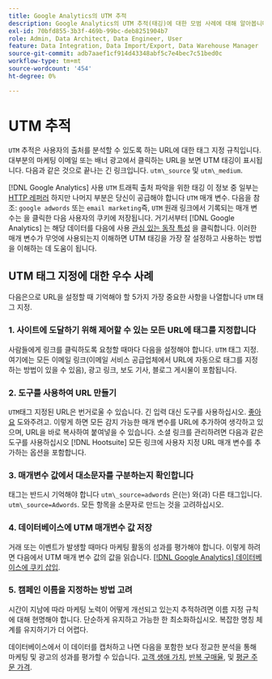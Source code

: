 ```yaml
---
title: Google Analytics의 UTM 추적
description: Google Analytics의 UTM 추적(태깅)에 대한 모범 사례에 대해 알아봅니다.
exl-id: 70bfd855-3b3f-469b-99bc-deb8251904b7
role: Admin, Data Architect, Data Engineer, User
feature: Data Integration, Data Import/Export, Data Warehouse Manager
source-git-commit: adb7aaef1cf914d43348abf5c7e4bec7c51bed0c
workflow-type: tm+mt
source-wordcount: '454'
ht-degree: 0%

---
```


# UTM 추적

`UTM` 추적은 사용자의 출처를 분석할 수 있도록 하는 URL에 대한 태그 지정 규칙입니다. 대부분의 마케팅 이메일 또는 배너 광고에서 클릭하는 URL을 보면 UTM 태깅이 표시됩니다. 다음과 같은 것으로 끝나는 긴 링크입니다. `utm\_source` 및 `utm\_medium`.

[!DNL Google Analytics] 사용 `UTM` 트래픽 출처 파악을 위한 태깅 이 정보 중 일부는 [HTTP 레퍼러](https://en.wikipedia.org/wiki/HTTP_referer) 하지만 나머지 부분은 당신이 공급해야 합니다 `UTM` 매개 변수. 다음을 참조: `google adwords` 또는 `email marketing`즉, `UTM` 원래 링크에서 기록되는 매개 변수는 을 클릭한 다음 사용자의 쿠키에 저장됩니다. 거기서부터 [!DNL Google Analytics] 는 해당 데이터를 다음에 사용 [관심 있는 동작 특성](../data-analyst/analysis/google-track-user-acq.md) 을 클릭합니다. 이러한 매개 변수가 무엇에 사용되는지 이해하면 UTM 태깅을 가장 잘 설정하고 사용하는 방법을 이해하는 데 도움이 됩니다.

## UTM 태그 지정에 대한 우수 사례

다음은으로 URL을 설정할 때 기억해야 할 5가지 가장 중요한 사항을 나열합니다 `UTM` 태그 지정.

### 1. 사이트에 도달하기 위해 제어할 수 있는 모든 URL에 태그를 지정합니다

사람들에게 링크를 클릭하도록 요청할 때마다 다음을 설정해야 합니다. `UTM` 태그 지정. 여기에는 모든 이메일 링크(이메일 서비스 공급업체에서 URL에 자동으로 태그를 지정하는 방법이 있을 수 있음), 광고 링크, 보도 기사, 블로그 게시물이 포함됩니다.

### 2. 도구를 사용하여 URL 만들기

`UTM`태그 지정된 URL은 번거로울 수 있습니다. 긴 입력 대신 도구를 사용하십시오. [좋아요](https://support.google.com/analytics/answer/1033867?hl=en) 도와주려고. 이렇게 하면 모든 감지 가능한 매개 변수를 URL에 추가하여 생각하고 있으며, URL을 바로 복사하여 붙여넣을 수 있습니다. 소셜 링크를 관리하려면 다음과 같은 도구를 사용하십시오 [!DNL Hootsuite] 모든 링크에 사용자 지정 URL 매개 변수를 추가하는 옵션을 포함합니다.

### 3. 매개변수 값에서 대소문자를 구분하는지 확인합니다

태그는 반드시 기억해야 합니다 `utm\_source=adwords` 은(는) 와(과) 다른 태그입니다. `utm\_source=Adwords`. 모든 항목을 소문자로 만드는 것을 고려하십시오.

### 4. 데이터베이스에 UTM 매개변수 값 저장

거래 또는 이벤트가 발생할 때마다 마케팅 활동의 성과를 평가해야 합니다. 이렇게 하려면 다음에서 UTM 매개 변수 값의 값을 읽습니다. [[!DNL Google Analytics] 데이터베이스에 쿠키 삽입](../data-analyst/analysis/google-track-user-acq.md).

### 5. 캠페인 이름을 지정하는 방법 고려

시간이 지남에 따라 마케팅 노력이 어떻게 개선되고 있는지 추적하려면 이름 지정 규칙에 대해 현명해야 합니다. 단순하게 유지하고 가능한 한 최소화하십시오. 복잡한 명칭 체계를 유지하기가 더 어렵다.

데이터베이스에서 이 데이터를 캡처하고 나면 다음을 포함한 보다 정교한 분석을 통해 마케팅 및 광고의 성과를 평가할 수 있습니다. [고객 생애 가치](../data-analyst/analysis/ess-expected-ltv.md), [반복 구매율](../data-analyst/analysis/repurchase-behavior.md), 및 [평균 주문 가격](../data-analyst/analysis/basic-analytics.md).
